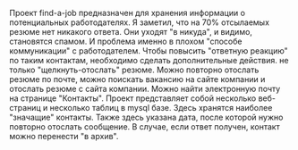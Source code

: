 Проект find-a-job предназначен для хранения информации о потенциальных работодателях.
Я заметил, что на 70% отсылаемых резюме нет никакого ответа. Они уходят "в никуда", и видимо, становятся спамом. И проблема именно в плохом "способе коммуникации" с работодателем.
Чтобы повысить "ответную реакцию" по таким контактам, необходимо сделать дополнительные действия. не только "щелкнуть-отослать" резюме. Можно повторно отослать резюме по почте, можно поискать вакансию на сайте компании и отослать резюме с сайта компании. Можно найти электронную почту на странице "Контакты". 
Проект представляет собой несколько веб-страниц и несколько таблиц в mysql базе. Здесь хранятся наиболее "значащие" контакты. Также здесь указана дата, после которой нужно повторно отослать сообщение. В случае, если ответ получен, контакт можно перенести "в архив".
